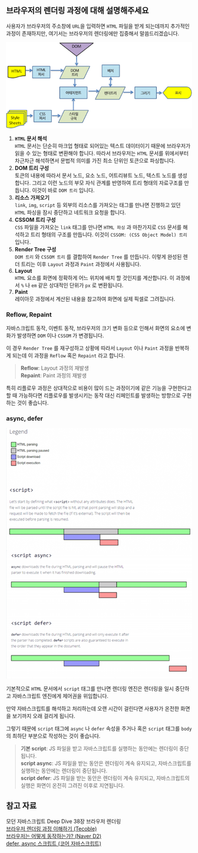 ## 브라우저의 렌더링 과정에 대해 설명해주세요
사용자가 브라우저의 주소창에 `URL`을 입력하면 `HTML` 파일을 받게 되는데까지 추가적인 과정이 존재하지만, 여기서는 브라우저의 렌더링에만 집중해서 말씀드리겠습니다.  

![웹킷 동작 과정](./webkit.png)

1. **`HTML` 문서 해석**  
`HTML` 문서는 단순히 마크업 형태로 되어있는 텍스트 데이터이기 때문에 브라우저가 읽을 수 있는 형태로 변환해야 합니다. 따라서 브라우저는 `HTML` 문서를 위에서부터 차근차근 해석하면서 문법적 의미를 가진 최소 단위인 토큰으로 파싱합니다.
2. **DOM 트리 구성**  
토큰의 내용에 따라서 문서 노드, 요소 노드, 어트리뷰트 노드, 텍스트 노드를 생성합니다. 그리고 이런 노드의 부모 자식 관계를 반영하여 트리 형태의 자료구조를 만듭니다. 이것이 바로 `DOM 트리` 입니다.
3. **리소스 가져오기**  
`link`, `img`, `script` 등 외부의 리소스를 가져오는 태그를 만나면 진행하고 있던 `HTML` 파싱을 잠시 중단하고 네트워크 요청을 합니다.
4. **CSSOM 트리 구성**  
`CSS` 파일을 가져오는 `link` 태그를 만나면 `HTML 파싱` 과 마찬가지로 `CSS` 문서를 해석하고 트리 형태의 구조를 만듭니다. 이것이 `CSSOM: (CSS Object Model) 트리` 입니다.  
5. **Render Tree 구성**  
`DOM 트리` 와 `CSSOM 트리` 를 결합하여 `Render Tree` 를 만듭니다. 이렇게 완성된 렌더 트리는 이후 `Layout` 과정과 `Paint` 과정에서 사용됩니다.
6. **Layout**  
`HTML` 요소를 화면에 정확하게 어느 위치에 배치 할 것인지를 계산합니다. 이 과정에서 `%` 나 `em` 같은 상대적인 단위가 `px` 로 변환됩니다.
7. **Paint**  
레이아웃 과정에서 계산된 내용을 참고하여 화면에 실제 픽셀로 그려집니다.

### Reflow, Repaint
자바스크립트 동작, 이벤트 동작, 브라우저의 크기 변화 등으로 인해서 화면의 요소에 변화가 발생하면 `DOM` 이나 `CSSOM` 가 변경됩니다.  

이 경우 `Render Tree` 를 재구성하고 상황에 따라서 `Layout` 이나 `Paint` 과정을 반복하게 되는데 이 과정을 `Reflow` 혹은 `Repaint` 라고 합니다.

> **Reflow**: Layout 과정의 재발생  
> **Repaint**: Paint 과정의 재발생

특히 리플로우 과정은 상대적으로 비용이 많이 드는 과정이기에 같은 기능을 구현한다고 할 때 가능하다면 리플로우를 발생시키는 동작 대신 리페인트를 발생하는 방향으로 구현하는 것이 좋습니다.

### async, defer
![async와 defer](./async-defer.png)

기본적으로 `HTML` 문서에서 `script` 태그를 만나면 렌더링 엔진은 렌더링을 일시 중단하고 자바스크립트 엔진에게 제어권을 위임합니다.  

만약 자바스크립트를 해석하고 처리하는데 오랜 시간이 걸린다면 사용자가 온전한 화면을 보기까지 오래 걸리게 됩니다.  

그렇기 때문에 `script` 태그에 `async` 나 `defer` 속성을 주거나 혹은 `script` 태그를 `body` 의 최하단 부분으로 작성하는 것이 좋습니다.  

> **기본 script**: JS 파일을 받고 자바스크립트를 실행하는 동안에는 렌더링이 중단됩니다.  
> **script async**: JS 파일을 받는 동안은 렌더링이 계속 유지되고, 자바스크립트를 실행하는 동안에는 렌더링이 중단됩니다.  
> **script defer**: JS 파일을 받는 동안은 렌더링이 계속 유지되고, 자바스크립트의 실행은 화면이 온전히 그려진 이후로 지연됩니다.  

## 참고 자료
모던 자바스크립트 Deep Dive 38장 브라우저 렌더링  
[브라우저 렌더링 과정 이해하기 (Tecoble)](https://tecoble.techcourse.co.kr/post/2021-10-24-browser-rendering/)  
[브라우저는 어떻게 동작하는가? (Naver D2)](https://d2.naver.com/helloworld/59361)  
[defer, async 스크립트 (코어 자바스크립트)](https://ko.javascript.info/script-async-defer)  
